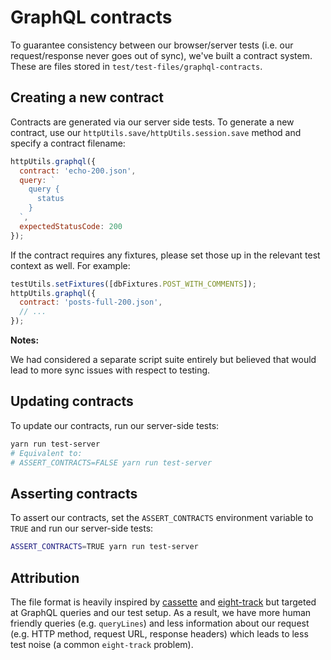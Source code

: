 # GraphQL contracts
To guarantee consistency between our browser/server tests (i.e. our request/response never goes out of sync), we've built a contract system. These are files stored in `test/test-files/graphql-contracts`.

## Creating a new contract
Contracts are generated via our server side tests. To generate a new contract, use our `httpUtils.save/httpUtils.session.save` method and specify a contract filename:

```js
httpUtils.graphql({
  contract: 'echo-200.json',
  query: `
    query {
      status
    }
  `,
  expectedStatusCode: 200
});
```

If the contract requires any fixtures, please set those up in the relevant test context as well. For example:

```js
testUtils.setFixtures([dbFixtures.POST_WITH_COMMENTS]);
httpUtils.graphql({
  contract: 'posts-full-200.json',
  // ...
});
```

**Notes:**

We had considered a separate script suite entirely but believed that would lead to more sync issues with respect to testing.

## Updating contracts
To update our contracts, run our server-side tests:

```bash
yarn run test-server
# Equivalent to:
# ASSERT_CONTRACTS=FALSE yarn run test-server
```

## Asserting contracts
To assert our contracts, set the `ASSERT_CONTRACTS` environment variable to `TRUE` and run our server-side tests:

```bash
ASSERT_CONTRACTS=TRUE yarn run test-server
```

## Attribution
The file format is heavily inspired by [cassette][] and [eight-track][] but targeted at GraphQL queries and our test setup. As a result, we have more human friendly queries (e.g. `queryLines`) and less information about our request (e.g. HTTP method, request URL, response headers) which leads to less test noise (a common `eight-track` problem).

[cassette]: https://github.com/uber/cassette
[eight-track]: https://github.com/uber/eight-track
